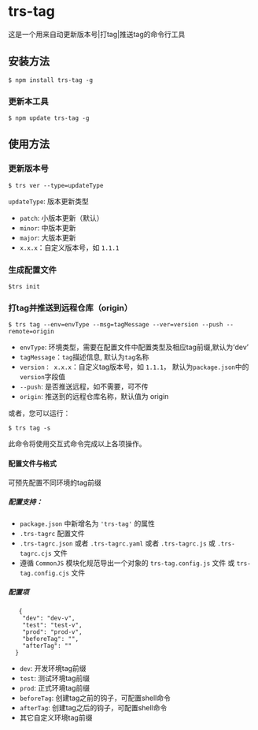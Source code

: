 # trs-tag

这是一个用来自动更新版本号|打tag|推送tag的命令行工具

## 安装方法

```
$ npm install trs-tag -g

```

### 更新本工具

```
$ npm update trs-tag -g

```

## 使用方法

### 更新版本号

```
$ trs ver --type=updateType      
```

`updateType`: 版本更新类型

* `patch`: 小版本更新（默认）
* `minor`: 中版本更新
* `major`: 大版本更新
* `x.x.x`：自定义版本号，如 `1.1.1`

### 生成配置文件

```
$trs init
```
### 打tag并推送到远程仓库（origin）

```
$ trs tag --env=envType --msg=tagMessage --ver=version --push --remote=origin
```

* `envType`: 环境类型，需要在配置文件中配置类型及相应tag前缀,默认为‘dev’
* `tagMessage`：`tag`描述信息, 默认为`tag`名称
* `version： x.x.x`：自定义tag版本号，如 `1.1.1`， 默认为`package.json`中的`version`字段值
* `--push`: 是否推送远程，如不需要，可不传
* `origin`: 推送到的远程仓库名称，默认值为 origin

或者，您可以运行：

```
$ trs tag -s
```

此命令将使用交互式命令完成以上各项操作。

#### 配置文件与格式

可预先配置不同环境的tag前缀

##### 配置支持：
* `package.json` 中新增名为 `'trs-tag'` 的属性
* `.trs-tagrc` 配置文件
* `.trs-tagrc.json` 或者 `.trs-tagrc.yaml` 或者 `.trs-tagrc.js` 或 `.trs-tagrc.cjs` 文件
* 遵循 `CommonJS` 模块化规范导出一个对象的 `trs-tag.config.js` 文件 或 `trs-tag.config.cjs` 文件


##### 配置项

```
   {
    "dev": "dev-v", 
    "test": "test-v",
    "prod": "prod-v",
    "beforeTag": "",
    "afterTag": ""
  }

```

  * `dev`: 开发环境tag前缀
  * `test`: 测试环境tag前缀
  * `prod`: 正式环境tag前缀
  * `beforeTag`: 创建tag之前的钩子，可配置shell命令
  * `afterTag`: 创建tag之后的钩子，可配置shell命令
  * 其它自定义环境tag前缀

